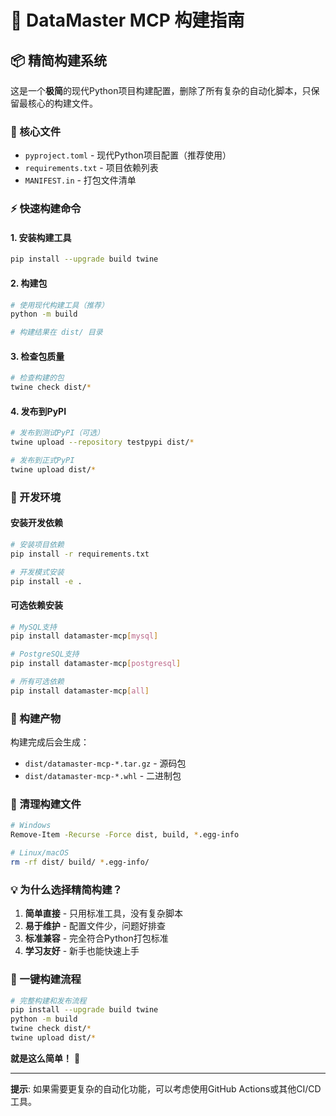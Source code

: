 # 🚀 DataMaster MCP 构建指南

## 📦 精简构建系统

这是一个**极简**的现代Python项目构建配置，删除了所有复杂的自动化脚本，只保留最核心的构建文件。

### 🎯 核心文件

- `pyproject.toml` - 现代Python项目配置（推荐使用）
- `requirements.txt` - 项目依赖列表
- `MANIFEST.in` - 打包文件清单

### ⚡ 快速构建命令

#### 1. 安装构建工具
```bash
pip install --upgrade build twine
```

#### 2. 构建包
```bash
# 使用现代构建工具（推荐）
python -m build

# 构建结果在 dist/ 目录
```

#### 3. 检查包质量
```bash
# 检查构建的包
twine check dist/*
```

#### 4. 发布到PyPI
```bash
# 发布到测试PyPI（可选）
twine upload --repository testpypi dist/*

# 发布到正式PyPI
twine upload dist/*
```

### 🔧 开发环境

#### 安装开发依赖
```bash
# 安装项目依赖
pip install -r requirements.txt

# 开发模式安装
pip install -e .
```

#### 可选依赖安装
```bash
# MySQL支持
pip install datamaster-mcp[mysql]

# PostgreSQL支持
pip install datamaster-mcp[postgresql]

# 所有可选依赖
pip install datamaster-mcp[all]
```

### 📁 构建产物

构建完成后会生成：
- `dist/datamaster-mcp-*.tar.gz` - 源码包
- `dist/datamaster-mcp-*.whl` - 二进制包

### 🧹 清理构建文件

```bash
# Windows
Remove-Item -Recurse -Force dist, build, *.egg-info

# Linux/macOS
rm -rf dist/ build/ *.egg-info/
```

### 💡 为什么选择精简构建？

1. **简单直接** - 只用标准工具，没有复杂脚本
2. **易于维护** - 配置文件少，问题好排查
3. **标准兼容** - 完全符合Python打包标准
4. **学习友好** - 新手也能快速上手

### 🎯 一键构建流程

```bash
# 完整构建和发布流程
pip install --upgrade build twine
python -m build
twine check dist/*
twine upload dist/*
```

**就是这么简单！** 🚀

---

**提示**: 如果需要更复杂的自动化功能，可以考虑使用GitHub Actions或其他CI/CD工具。